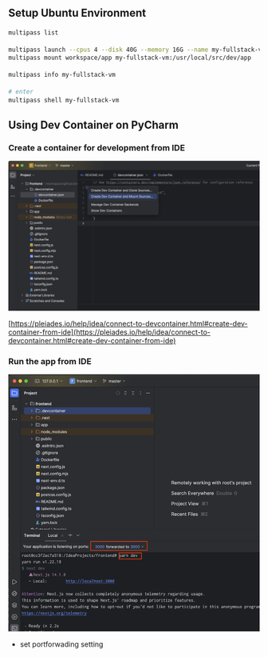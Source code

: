 
## Setup Ubuntu Environment

```sh 
multipass list

multipass launch --cpus 4 --disk 40G --memory 16G --name my-fullstack-vm 22.04
multipass mount workspace/app my-fullstack-vm:/usr/local/src/dev/app

multipass info my-fullstack-vm

# enter 
multipass shell my-fullstack-vm
```

## Using Dev Container on PyCharm

### Create a container for development from IDE

![PyCharmImage1](img/pycharm1.png)

[https://pleiades.io/help/idea/connect-to-devcontainer.html#create-dev-container-from-ide](https://pleiades.io/help/idea/connect-to-devcontainer.html#create-dev-container-from-ide)

### Run the app from IDE

![PyCharmImage2](img/pycharm2.png)

- set portforwading setting